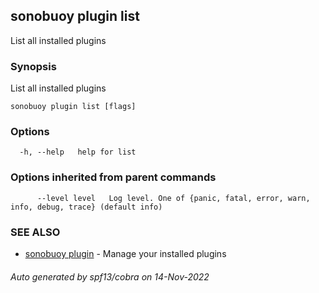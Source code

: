## sonobuoy plugin list

List all installed plugins

### Synopsis

List all installed plugins

```
sonobuoy plugin list [flags]
```

### Options

```
  -h, --help   help for list
```

### Options inherited from parent commands

```
      --level level   Log level. One of {panic, fatal, error, warn, info, debug, trace} (default info)
```

### SEE ALSO

* [sonobuoy plugin](sonobuoy_plugin.md)	 - Manage your installed plugins

###### Auto generated by spf13/cobra on 14-Nov-2022
